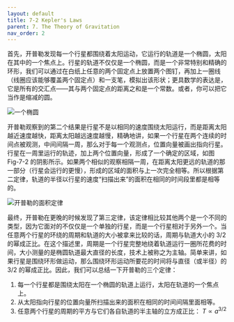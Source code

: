 ```yaml
---
layout: default
title: 7-2 Kepler's Laws
parent: 7. The Theory of Gravitation
nav_order: 2
---
```

首先，开普勒发现每一个行星都围绕着太阳运动，它运行的轨道是一个椭圆，太阳在其中的一个焦点上。行星的轨道不仅仅是一个椭圆，而是一个非常特别和精确的环形，我们可以通过在白纸上任意的两个固定点上放置两个图钉，再加上一圈线（线圈应该能够覆盖两个固定点）和一支笔，模拟出该形状；更具数学的表达是，它是所有的交汇点——其与两个固定点的距离之和是一个常数。或者，你可以把它当作是缩减的圆。

![一个椭圆](/assets/volume-1/fig-7-1.png)

开普勒观察到的第二个结果是行星不是以相同的速度围绕太阳运行，而是距离太阳越近速度越快，距离太阳越远速度越慢，精确地讲，如果一个行星在两个连续的时间点被观测，中间间隔一周，那么对于每一个观测点，位置向量被画出指向行星。行星在一周里运行的轨迹，加上两个位置向量，形成了一个确定的区域，如图 Fig-7-2 的阴影所示。如果两个相似的观察相隔一周，在距离太阳更远的轨道的那一部分（行星会运行的更慢），形成的区域的面积与上一次完全相等。所以根据第二定律，轨道的半径以行星的速度“扫描出来”的面积在相同的时间段里都是相等的。

![开普勒的面积定律](/assets/volume-1/fig-7-2.png)

最终，开普勒在更晚的时候发现了第三定律，该定律相比较其他两个是一个不同的类型，因为它面对的不仅仅是一个单独的行星，而是一个行星相对于另外一个。当任意两个行星的环绕的周期和轨道的大小被拿来比较的话，周期与轨道大小的 $3/2$ 的幂成正比。在这个描述里，周期是一个行星完整地绕着轨道运行一圈所花费的时间，大小测量的是椭圆轨道最大直径的长度，技术上被称之为主轴。简单来讲，如果行星是围绕环形做运动，那么围绕环形运动所要花的时间将与直径（或半径）的 $3/2$ 的幂成正比。因此，我们可以总结一下开普勒的三个定律：
1. 每一个行星都是围绕太阳在一个椭圆的轨道上运行，太阳在轨道的一个焦点上。
2. 从太阳指向行星的位置向量所扫描出来的面积在相同的时间间隔里面相等。
3. 任意两个行星的周期的平方与它们各自轨道的半主轴的立方成正比： $T \propto{a^{3/2}}$
